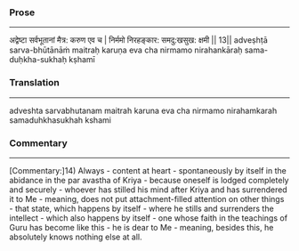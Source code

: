 ### Prose 
 --- 
अद्वेष्टा सर्वभूतानां मैत्र: करुण एव च |
निर्ममो निरहङ्कार: समदु:खसुख: क्षमी || 13||
adveṣhṭā sarva-bhūtānāṁ maitraḥ karuṇa eva cha
nirmamo nirahankāraḥ sama-duḥkha-sukhaḥ kṣhamī

### Translation 
 --- 
adveshta sarvabhutanam maitrah karuna eva cha nirmamo nirahamkarah samaduhkhasukhah kshami

### Commentary 
 --- 
[Commentary:]14) Always - content at heart - spontaneously by itself in the abidance in the par avastha of Kriya - because oneself is lodged completely and securely - whoever has stilled his mind after Kriya and has surrendered it to Me - meaning, does not put attachment-filled attention on other things - that state, which happens by itself - where he stills and surrenders the intellect - which also happens by itself - one whose faith in the teachings of Guru has become like this - he is dear to Me - meaning, besides this, he absolutely knows nothing else at all.